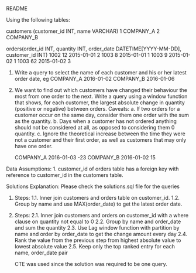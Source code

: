 README

Using the following tables:

customers (customer_id INT, name VARCHAR)
1 COMPANY_A
2 COMPANY_B

orders(order_id INT, quantity INT, order_date
DATETIME[YYYY-MM-DD], customer_id INT)
1002 12 2015-01-01 2
1003 8 2015-01-01 1
1003 9 2015-01-02 1
1003 62 2015-01-02 3


1. Write a query to select the name of each customer and his or her latest order date, eg
	COMPANY_A 2016-01-02
	COMPANY_B 2016-01-06
2. We want to find out which customers have changed their behaviour the most from one
   order to the next. Write a query using a window function that shows, for each customer,
   the largest absolute change in quantity (positive or negative) between orders. Caveats:
	a. If two orders for a customer occur on the same day, consider them one order with
		the sum as the quantity.
	b. Days when a customer has not ordered anything should not be considered at all,
		as opposed to considering them 0 quantity.
	c. Ignore the theoretical increase between the time they were not a customer and
		their first order, as well as customers that may only have one order.
	
	COMPANY_A 2016-01-03 -23
	COMPANY_B 2016-01-02 15

Data Assumptions:
	1. customer_id of orders table has a foreign key with reference to customer_id in the customers table.

Solutions Explanation:
	Please check the solutions.sql file for the queries
1. Steps:
	1.1. Inner join customers and orders table on customer_id.
	1.2. Group by name and use MAX(order_date) to get the latest order date.

2. Steps:
	2.1. Inner join customers and orders on customer_id with a where clause on quantity not equal to 0
	2.2. Group by name and order_date and sum the quantity
	2.3. Use Lag window function with partition by name and order by order_date to get the change amount every day
	2.4. Rank the value from the previous step from highest absolute value to lowest absolute value
	2.5. Keep only the top ranked entry for each name, order_date pair

	CTE was used since the solution was required to be one query.
